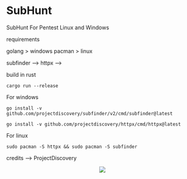 # SubHunt
SubHunt For Pentest Linux and Windows 

requirements

golang > windows 
pacman > linux

subfinder --> 
httpx --> 

build in rust

``cargo run --release``

For windows

``go install -v github.com/projectdiscovery/subfinder/v2/cmd/subfinder@latest``

``go install -v github.com/projectdiscovery/httpx/cmd/httpx@latest``

For linux

``sudo pacman -S httpx && sudo pacman -S subfinder``

credits --> ProjectDiscovery
<p align= "center">
   <kbd>
   <img  src="https://i.postimg.cc/t41mxJ46/image.png">
   </kbd>
</p>
